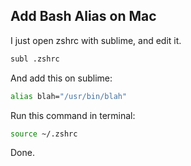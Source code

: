 ## Add Bash Alias on Mac
I just open zshrc with sublime, and edit it.

```bash
subl .zshrc
```

And add this on sublime:

```bash
alias blah="/usr/bin/blah"
```

Run this command in terminal:

```bash
source ~/.zshrc
```

Done.